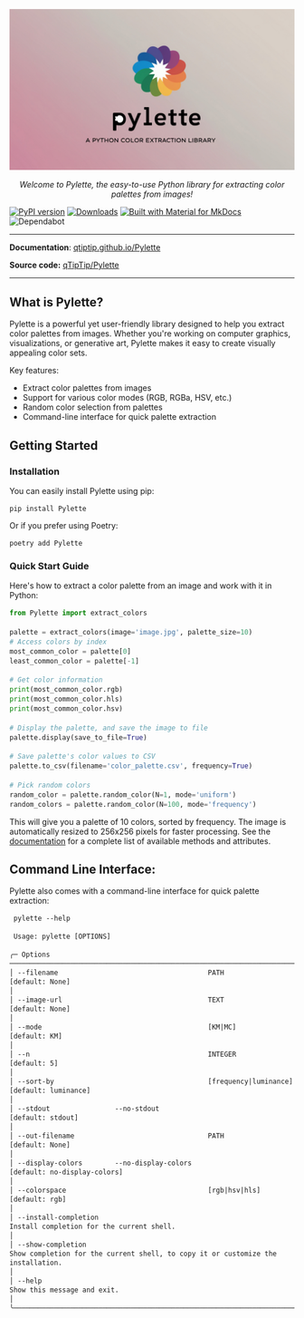 <p align="center">
  <a href="https://qtiptip.github.io/Pylette/"><img src="docs/example_imgs/pylette_logo.jpg" alt="Pylette"></a>
</p>
<p align="center">
    <em>Welcome to Pylette, the easy-to-use Python library for extracting color palettes from images!
</em>
</p>


[![PyPI version](https://badge.fury.io/py/Pylette.svg)](https://badge.fury.io/py/Pylette)
[![Downloads](http://pepy.tech/badge/pylette)](http://pepy.tech/project/pylette)
[![Built with Material for MkDocs](https://img.shields.io/badge/Material_for_MkDocs-526CFE?logo=MaterialForMkDocs&logoColor=white)](https://squidfunk.github.io/mkdocs-material/)
![Dependabot](https://img.shields.io/badge/dependabot-enabled-025E8C?logo=dependabot&logoColor=white)

---

**Documentation**: [qtiptip.github.io/Pylette](https://qtiptip.github.io/Pylette/)

**Source code:** [qTipTip/Pylette](https://github.com/qTipTip/Pylette)

---

## What is Pylette?

Pylette is a powerful yet user-friendly library designed to help you extract color palettes from images. Whether you're
working on computer graphics, visualizations, or generative art, Pylette makes it easy to create visually appealing
color sets.

Key features:

* Extract color palettes from images
* Support for various color modes (RGB, RGBa, HSV, etc.)
* Random color selection from palettes
* Command-line interface for quick palette extraction

## Getting Started

### Installation

You can easily install Pylette using pip:

```shell
pip install Pylette
```

Or if you prefer using Poetry:

```shell
poetry add Pylette
```

### Quick Start Guide

Here's how to extract a color palette from an image and work with it in Python:

```python
from Pylette import extract_colors

palette = extract_colors(image='image.jpg', palette_size=10)
# Access colors by index
most_common_color = palette[0]
least_common_color = palette[-1]

# Get color information
print(most_common_color.rgb)
print(most_common_color.hls)
print(most_common_color.hsv)

# Display the palette, and save the image to file
palette.display(save_to_file=True)

# Save palette's color values to CSV
palette.to_csv(filename='color_palette.csv', frequency=True)

# Pick random colors
random_color = palette.random_color(N=1, mode='uniform')
random_colors = palette.random_color(N=100, mode='frequency')
```

This will give you a palette of 10 colors, sorted by frequency.
The image is automatically resized to 256x256 pixels for faster processing.
See the [documentation](https://qtiptip.github.io/Pylette) for a complete list of available methods and attributes.

## Command Line Interface:

Pylette also comes with a command-line interface for quick palette extraction:

```shell
 pylette --help

 Usage: pylette [OPTIONS]

╭─ Options ──────────────────────────────────────────────────────────────────────────────────────────────────────────────────────────────────────────────────────────────────────────────────────────────────────────────────────────────╮
│ --filename                                     PATH                   [default: None]                                                                                                                                                  │
│ --image-url                                    TEXT                   [default: None]                                                                                                                                                  │
│ --mode                                         [KM|MC]                [default: KM]                                                                                                                                                    │
│ --n                                            INTEGER                [default: 5]                                                                                                                                                     │
│ --sort-by                                      [frequency|luminance]  [default: luminance]                                                                                                                                             │
│ --stdout                --no-stdout                                   [default: stdout]                                                                                                                                                │
│ --out-filename                                 PATH                   [default: None]                                                                                                                                                  │
│ --display-colors        --no-display-colors                           [default: no-display-colors]                                                                                                                                     │
│ --colorspace                                   [rgb|hsv|hls]          [default: rgb]                                                                                                                                                   │
│ --install-completion                                                  Install completion for the current shell.                                                                                                                        │
│ --show-completion                                                     Show completion for the current shell, to copy it or customize the installation.                                                                                 │
│ --help                                                                Show this message and exit.                                                                                                                                      │
╰────────────────────────────────────────────────────────────────────────────────────────────────────────────────────────────────────────────────────────────────────────────────────────────────────────────────────────────────────────╯
```
